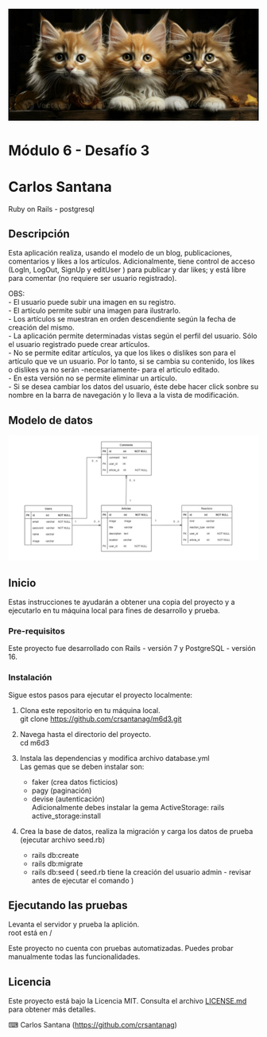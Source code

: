 ![Banner](banner.jpg)  

# Módulo 6 - Desafío 3
# Carlos Santana

Ruby on Rails - postgresql

## Descripción

Esta aplicación realiza, usando el modelo de un blog, publicaciones, comentarios  y likes a los artículos. Adicionalmente, tiene control de acceso (LogIn, LogOut, SignUp y editUser ) para publicar y dar likes; y está libre para comentar (no requiere ser usuario registrado).  
  
OBS:  
    - El usuario puede subir una imagen en su registro.  
    - El artículo permite subir una imagen para ilustrarlo.  
    - Los artículos se muestran en orden descendiente según la fecha de creación del mismo.  
    - La aplicación permite determinadas vistas según el perfil del usuario. Sólo el usuario registrado puede crear artículos.  
    - No se permite editar artículos, ya que los likes o dislikes son para el artículo que ve un usuario. Por lo tanto, si se cambia su contenido, los likes o dislikes ya no serán -necesariamente- para el articulo editado.  
    - En esta versión no se permite eliminar un artículo.  
    - Si se desea cambiar los datos del usuario, éste debe hacer click sonbre su nombre en la barra de navegación y lo lleva a la vista de modificación.  
  
## Modelo de datos  
  
![Modelo](modelo.jpg)
  
## Inicio
  
Estas instrucciones te ayudarán a obtener una copia del proyecto y a ejecutarlo en tu máquina local para fines de desarrollo y prueba.

### Pre-requisitos
  
Este proyecto fue desarrollado con Rails - versión 7 y PostgreSQL - versión 16.

### Instalación
  
Sigue estos pasos para ejecutar el proyecto localmente:
  
1. Clona este repositorio en tu máquina local.  
git clone https://github.com/crsantanag/m6d3.git  
  
2. Navega hasta el directorio del proyecto.  
cd m6d3  
  
3. Instala las dependencias y modifica archivo database.yml  
Las gemas que se deben instalar son:  
   - faker (crea datos ficticios)  
   - pagy  (paginación)   
   - devise (autenticación)  
   Adicionalmente debes instalar la gema ActiveStorage: rails active_storage:install  
  
4. Crea la base de datos, realiza la migración y carga los datos de prueba (ejecutar archivo seed.rb)  
    - rails db:create  
    - rails db:migrate  
    - rails db:seed ( seed.rb tiene la creación del usuario admin - revisar antes de ejecutar el comando )   

## Ejecutando las pruebas
Levanta el servidor y prueba la aplición.  
root está en /  
  
Este proyecto no cuenta con pruebas automatizadas. Puedes probar manualmente todas las funcionalidades.  
  
## Licencia  
  
Este proyecto está bajo la Licencia MIT. Consulta el archivo [LICENSE.md](LICENSE.md) para obtener más detalles.  
  
⌨ ️Carlos Santana (https://github.com/crsantanag)

